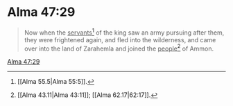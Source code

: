 # Alma 47:29

> Now when the <u>servants</u>[^a] of the king saw an army pursuing after them, they were frightened again, and fled into the wilderness, and came over into the land of Zarahemla and joined the <u>people</u>[^b] of Ammon.

[Alma 47:29](https://www.churchofjesuschrist.org/study/scriptures/bofm/alma/47?lang=eng&id=p29#p29)


[^a]: [[Alma 55.5|Alma 55:5]].  
[^b]: [[Alma 43.11|Alma 43:11]]; [[Alma 62.17|62:17]].  

